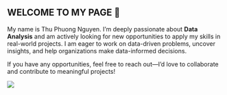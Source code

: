 ## WELCOME TO MY PAGE 👋

My name is Thu Phuong Nguyen. I’m deeply passionate about **Data Analysis** and am actively looking for new opportunities to apply my skills in real-world projects. I am eager to work on data-driven problems, uncover insights, and help organizations make data-informed decisions.

If you have any opportunities, feel free to reach out—I’d love to collaborate and contribute to meaningful projects!

<a href="https://github.com/iposoon/User-Churn-Analysis/">
  <!-- Change the `github-readme-stats.anuraghazra1.vercel.app` to `github-readme-stats.vercel.app`  -->
  <img align="center" src="https://github-readme-stats.anuraghazra1.vercel.app/api/pin/?username=iposoon&repo=User-Churn-Analysis&theme=radical" />
</a> 


<!--
**tpnguyen-1999/tpnguyen-1999** is a ✨ _special_ ✨ repository because its `README.md` (this file) appears on your GitHub profile.

Here are some ideas to get you started:

- 🔭 I’m currently working on ...
- 🌱 I’m currently learning ...
- 👯 I’m looking to collaborate on ...
- 🤔 I’m looking for help with ...
- 💬 Ask me about ...
- 📫 How to reach me: ...
- 😄 Pronouns: ...
- ⚡ Fun fact: ...
-->

